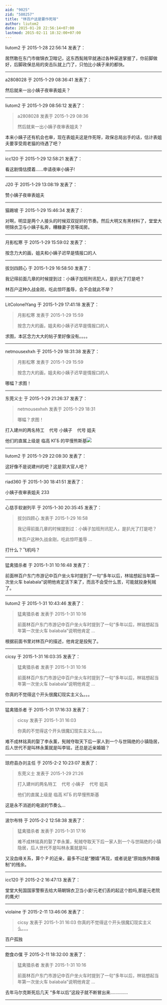 ```yaml
---
aid: "9025"
zid: "580257"
title: "林百户这是要作死呀"
author: liutom2
date: 2015-01-28 22:56:14+07:00
lastmod: 2015-02-11 18:32:00+07:00
---
```


liutom2 于 2015-1-28 22:56:14 发表了：

居然敢在东门市做锦衣卫暗记，这东西髨贼早就通过各种渠道掌握了，你前脚做好，后脚政保总局的突击队就上门了，只怕比小姨子来的都快。

---

a2808028 于 2015-1-29 08:36:41 发表了：

然后就来一出小姨子夜审表姐夫？

---

liutom2 于 2015-1-29 08:56:12 发表了：

> a2808028 发表于 2015-1-29 08:36
>
> 然后就来一出小姨子夜审表姐夫？

本来小姨子还有机会也审，现在表姐夫这是作死呀，政保总局出手的话，估计表姐夫要享受周老猫的待遇了吧？

---

icc120 于 2015-1-29 12:58:21 发表了：

看这剧情估摸着......申请夜审小姨子!

---

J20 于 2015-1-29 13:08:19 发表了：

赞小姨子夜审表姐夫

---

猫踢坡 于 2015-1-29 15:46:34 发表了：

对啊，明显是两个人接头的时候双双捉奸的节奏。然后大明又有黑材料了，堂堂大明锦衣卫与小姨子私奔，糟糠妻子苦等闺房。

---

月影松寒 于 2015-1-29 15:59:02 发表了：

按念力大的画，姐夫和小姨子迟早是情报口的人

---

拔剑四顾心 于 2015-1-29 16:58:50 发表了：

我记得前面几章的时候提到过：小姨子加班刑讯犯人，是扒光了打是吧？

林百户这种久战金刚，吃此惊吓羞辱，会不会就此不举？

---

LitColonelYang 于 2015-1-29 17:41:18 发表了：

> 月影松寒 发表于 2015-1-29 15:59
>
> 按念力大的画，姐夫和小姨子迟早是情报口的人

求图，本区念力大大的帖子里好像没有。。。。

---

netmousexhxh 于 2015-1-29 18:31:38 发表了：

> 月影松寒 发表于 2015-1-29 15:59
>
> 按念力大的画，姐夫和小姨子迟早是情报口的人

哪幅？求图！

---

东莞义士 于 2015-1-29 21:26:37 发表了：

> netmousexhxh 发表于 2015-1-29 18:31
>
> 哪幅？求图！

打入建州的两名特工    代号 小姨子    代号 姐夫

他们的直属上级是 临高 КГБ 的早慢熊斯基![](/9025/113919x99e3ijf2057bivb.jpg)

---

liutom2 于 2015-1-29 22:08:30 发表了：

这好像不是说建州的吧？这是郭大官人吧？

---

riad360 于 2015-1-30 18:41:51 发表了：

小姨子夜审表姐夫 233

---

心慈手软谢列平 于 2015-1-30 20:35:45 发表了：

> 拔剑四顾心 发表于 2015-1-29 16:58
>
> 我记得前面几章的时候提到过：小姨子加班刑讯犯人，是扒光了打是吧？
>
> 林百户这种久战金刚，吃此惊吓羞辱 ...

打什么？飞机吗？

---

猛禽猎杀者 于 2015-1-31 10:16:48 发表了：

前面林百户东门市游记中百户坐火车时提到了一句“多年以后，林铭想起当年第一次坐火车 balabala”说明他肯定活下来了，而且不会受什么苦，可能就投身髡贼了。

---

liutom2 于 2015-1-31 10:43:46 发表了：

> 猛禽猎杀者 发表于 2015-1-31 10:16
>
> 前面林百户东门市游记中百户坐火车时提到了一句“多年以后，林铭想起当年第一次坐火车 balabala”说明他肯定 ...

根据前面书里对林百户的描述，他肯定是投髡了。

---

cicsy 于 2015-1-31 16:03:35 发表了：

> 猛禽猎杀者 发表于 2015-1-31 10:16
>
> 前面林百户东门市游记中百户坐火车时提到了一句“多年以后，林铭想起当年第一次坐火车 balabala”说明他肯定 ...

你真的不觉得这个开头很魔幻现实主义么。。。

---

猛禽猎杀者 于 2015-1-31 17:16:33 发表了：

> cicsy 发表于 2015-1-31 16:03
>
> 你真的不觉得这个开头很魔幻现实主义么。。。

难不成林铭真的娶了李永薰，髡贼夺取天下后一家人到一个与世隔绝的小镇隐居，后人世代不是叫林永薰就是叫李铭，还总是近亲婚姻？

---

琼府县办刘主任 于 2015-2-2 10:23:07 发表了：

> 东莞义士 发表于 2015-1-29 21:26
>
> 打入建州的两名特工    代号 小姨子    代号 姐夫
>
> 他们的直属上级是 临高 КГБ 的早慢熊斯基

这是永不消逝的电波的节奏么...

---

波尔布特 于 2015-2-2 12:58:38 发表了：

> 猛禽猎杀者 发表于 2015-1-31 17:16
>
> 难不成林铭真的娶了李永薰，髡贼夺取天下后一家人到一个与世隔绝的小镇隐居，后人世代不是叫林永薰就是叫 ...

又没血缘关系，算个 P 的近亲，最多不过是“媵嫱”再现，或者说是“原始族外群婚制”的残余。

---

icc120 于 2015-2-2 16:47:13 发表了：

堂堂大髡国国家警察去给大萌朝锦衣卫当小妾!元老们丢的起这个脸吗,那是元老院的鹰犬!

---

violaine 于 2015-2-11 13:46:06 发表了：

> cicsy 发表于 2015-1-31 16:03 你真的不觉得这个开头很魔幻现实主义么。。。

百户孤独

---

飽食の僕 于 2015-2-11 18:32:00 发表了：

> 猛禽猎杀者 发表于 2015-1-31 10:16
>
> 前面林百户东门市游记中百户坐火车时提到了一句“多年以后，林铭想起当年第一次坐火车 balabala”说明他肯定 ...

去年马尔克斯死后几天 “多年以后”这段子就不断冒出来..............

---
